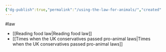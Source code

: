 ```yaml
---
{"dg-publish":true,"permalink":"/using-the-law-for-animals/","created":"2025-03-19T16:30:40.276+00:00","updated":"2025-09-29T00:31:51.247+01:00"}
---
```


#law 

- [[Reading food law\|Reading food law]]
- [[Times when the UK conservatives passed pro-animal laws\|Times when the UK conservatives passed pro-animal laws]]

